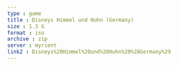 ```yaml
---
type : game
title : Disneys Himmel und Huhn (Germany)
size : 1.3 G
format : iso
archive : zip
server : myrient
link2 : Disneys%20Himmel%20und%20Huhn%20%28Germany%29
---
```


